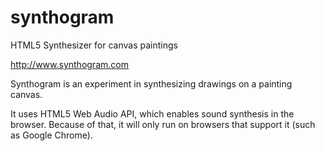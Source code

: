 synthogram
==========

HTML5 Synthesizer for canvas paintings

http://www.synthogram.com

Synthogram is an experiment in synthesizing drawings on a painting canvas.
      
It uses HTML5 Web Audio API, which enables sound synthesis in the browser. Because of that, it will only run on browsers that support it (such as Google Chrome).
